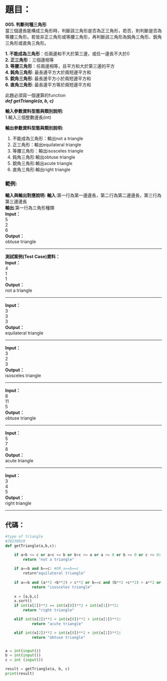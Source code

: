 # 題目：
**005. 判斷何種三角形**  
當三個邊長能構成三角形時，判斷該三角形是否為正三角形，若否，則判斷是否為等腰三角形。若皆非正三角形或等腰三角形，再判斷該三角形為鈍角三角形、銳角三角形或直角三角形。  

**1. 不能成為三角形**：任兩邊和不大於第三邊，或任一邊長不大於0  
**2. 正三角形**：三個邊相等  
**3. 等腰三角形**：任兩邊相等，且平方和大於第三邊的平方  
**4. 鈍角三角形**: 最長邊平方大於兩短邊平方和  
**5. 銳角三角形**: 最長邊平方小於兩短邊平方和  
**6. 直角三角形**: 最長邊平方等於兩短邊平方和  

此題必須寫一個運算的function  
***def getTriangle(a, b, c)***

**輸入參數資料型態與類別說明:**  
1.輸入三個整數邊長(int)  

**輸出參數資料型態與類別說明:**  
1. 不能成為三角形：輸出not a triangle  
2. 正三角形：輸出equilateral triangle  
3. 等腰三角形：輸出isosceles triangle  
4. 鈍角三角形:輸出obtuse triangle  
5. 銳角三角形:輸出acute triangle  
6. 直角三角形:輸出right triangle  

### 範例:
**輸入與輸出對應說明:**
**輸入**:第一行為第一邊邊長，第二行為第二邊邊長，第三行為第三邊邊長  
**輸出**:第一行為三角形種類  
**Input：**  
5  
2  
6  
**Output：**  
obtuse triangle  

----------------
**測試案例(Test Case)資料：**  
**Input：**  
4  
1  
1  
**Output：**  
not a triangle  

---------------
**Input：**  
3  
3  
3  
**Output：**  
equilateral triangle  

---------------
**Input：**    
3  
2  
3  
**Output：**  
isosceles triangle  

---------------
**Input：**  
8  
11  
5  
**Output：**  
obtuse triangle  

---------------
**Input：**  
5  
7  
8  
**Output：**  
acute triangle  

---------------
**Input：**  
3  
4  
5  
**Output：**  
right triangle  

-------
## 代碼：
```python
#type of triangle
#20230919
def getTriangle(a,b,c):

    if a+b <= c or a+c <= b or b+c <= a or a <= 0 or b <= 0 or c <= 0:
        return "not a triangle"
    
    if a==b and b==c: #OR a==b==c
        return"equilateral triangle"
    
    if a==b and (a**2 +b**2) > c**2 or b==c and (b**2 +c**2) > a**2 or a==c  and (a**2 +c**2) > b**2:
            return "isosceles triangle"
            
    x = [a,b,c]
    x.sort()
    if int(x[2])**2 == int(x[0])**2 + int(x[1])**2:
        return "right triangle"

    elif int(x[2])**2 < int(x[0])**2 + int(x[1])**2:
            return "acute triangle"

    elif int(x[2])**2 > int(x[0])**2 + int(x[1])**2:
            return "obtuse triangle"


a = int(input())
b = int(input())
c = int (input())

result = getTriangle(a, b, c)
print(result)
```
